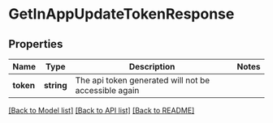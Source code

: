 # GetInAppUpdateTokenResponse

## Properties
Name | Type | Description | Notes
------------ | ------------- | ------------- | -------------
**token** | **string** | The api token generated will not be accessible again | 

[[Back to Model list]](../README.md#documentation-for-models) [[Back to API list]](../README.md#documentation-for-api-endpoints) [[Back to README]](../README.md)


